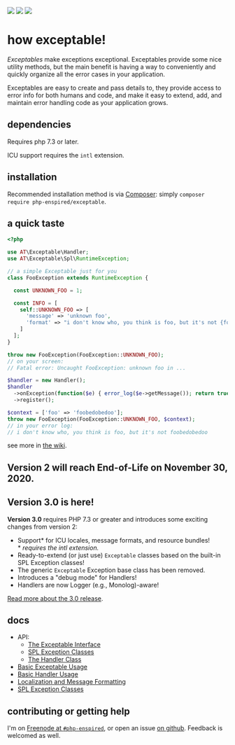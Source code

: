 ![](https://img.shields.io/github/release/php-enspired/exceptable.svg)  ![](https://img.shields.io/badge/PHP-7.3-blue.svg?colorB=8892BF)  ![](https://img.shields.io/badge/license-GPL_3.0_only-blue.svg)

how exceptable!
===============

_Exceptables_ make exceptions exceptional.  Exceptables provide some nice utility methods, but the main benefit is having a way to conveniently and quickly organize all the error cases in your application.

Exceptables are easy to create and pass details to, they provide access to error info for both humans and code, and make it easy to extend, add, and maintain error handling code as your application grows.

dependencies
------------

Requires php 7.3 or later.

ICU support requires the `intl` extension.

installation
------------

Recommended installation method is via [Composer](https://getcomposer.org/): simply `composer require php-enspired/exceptable`.

a quick taste
-------------
```php
<?php

use AT\Exceptable\Handler;
use AT\Exceptable\Spl\RuntimeException;

// a simple Exceptable just for you
class FooException extends RuntimeException {

  const UNKNOWN_FOO = 1;

  const INFO = [
    self::UNKNOWN_FOO => [
      'message' => 'unknown foo',
      'format' => "i don't know who, you think is foo, but it's not {foo}"
    ]
  ];
}

throw new FooException(FooException::UNKNOWN_FOO);
// on your screen:
// Fatal error: Uncaught FooException: unknown foo in ...

$handler = new Handler();
$handler
  ->onException(function($e) { error_log($e->getMessage()); return true; })
  ->register();

$context = ['foo' => 'foobedobedoo'];
throw new FooException(FooException::UNKNOWN_FOO, $context);
// in your error log:
// i don't know who, you think is foo, but it's not foobedobedoo
```

see more in [the wiki](https://github.com/php-enspired/exceptable/wiki).

Version 2 will reach End-of-Life on November 30, 2020.
------------------------------------------------------

Version 3.0 is here!
--------------------

**Version 3.0** requires PHP 7.3 or greater and introduces some exciting changes from version 2:
- Support* for ICU locales, message formats, and resource bundles!\
  \* _requires the intl extension._
- Ready-to-extend (or just use) `Exceptable` classes based on the built-in SPL Exception classes!
- The generic `Exceptable` Exception base class has been removed.
- Introduces a "debug mode" for Handlers!
- Handlers are now Logger (e.g., Monolog)-aware!

[Read more about the 3.0 release](https://github.com/php-enspired/exceptable/wiki/new-in-3.0).

docs
----

- API:
  - [The Exceptable Interface](https://github.com/php-enspired/exceptable/wiki/API:-The-Exceptable-Interface)
  - [SPL Exception Classes](https://github.com/php-enspired/exceptable/wiki/API:-SPL-Exception-Classes)
  - [The Handler Class](https://github.com/php-enspired/exceptable/wiki/API:-The-Handler-Class)
- [Basic Exceptable Usage](https://github.com/php-enspired/exceptable/wiki/Usage:-Exceptables)
- [Basic Handler Usage](https://github.com/php-enspired/exceptable/wiki/Usage:-Handlers)
- [Localization and Message Formatting](https://github.com/php-enspired/exceptable/wiki/Usage:-ICU)
- [SPL Exception Classes](https://github.com/php-enspired/exceptable/wiki/Usage:-SPL-Exception-Classes)

contributing or getting help
----------------------------

I'm on [Freenode at `#php-enspired`](http://webchat.freenode.net?channels=%23php-enspired&uio=d4), or open an issue [on github](https://github.com/php-enspired/exceptable/issues).  Feedback is welcomed as well.
